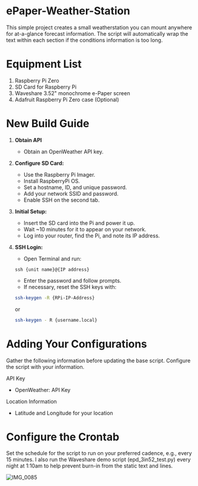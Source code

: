 # ePaper-Weather-Station
This simple project creates a small weatherstation you can mount anywhere for at-a-glance forecast information. The script will automatically wrap the text within each section if the conditions information is too long.

# Equipment List
1. Raspberry Pi Zero
2. SD Card for Raspberry Pi
3. Waveshare 3.52" monochrome e-Paper screen
4. Adafruit Raspberry Pi Zero case (Optional)

# New Build Guide

1. **Obtain API**
   - Obtain an OpenWeather API key.

2. **Configure SD Card:**
   - Use the Raspberry Pi Imager.
   - Install RaspberryPi OS.
   - Set a hostname, ID, and unique password.
   - Add your network SSID and password.
   - Enable SSH on the second tab.

3. **Initial Setup:**
   - Insert the SD card into the Pi and power it up.
   - Wait ~10 minutes for it to appear on your network.
   - Log into your router, find the Pi, and note its IP address.

4. **SSH Login:**
   - Open Terminal and run:
   ```
   ssh {unit name}@{IP address}
   ```
   - Enter the password and follow prompts.
   - If necessary, reset the SSH keys with:
   ```sh
   ssh-keygen -R {RPi-IP-Address}
   ```
   or
   ```sh
   ssh-keygen - R {username.local}
   ```
# Adding Your Configurations
Gather the following information before updating the base script. Configure the script with your information.

API Key
- OpenWeather: API Key

Location Information
- Latitude and Longitude for your location

# Configure the Crontab
Set the schedule for the script to run on your preferred cadence, e.g., every 15 minutes.
I also run the Waveshare demo script (epd_3in52_test.py) every night at 1:10am to help prevent burn-in from the static text and lines.

![IMG_0085](https://github.com/user-attachments/assets/b574e333-42d7-4eb8-a791-5b9926c1b199)
